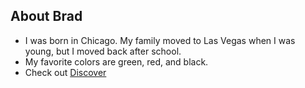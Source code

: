 ## About Brad

- I was born in Chicago. My family moved to Las Vegas when I was young, but I moved back after school.
- My favorite colors are green, red, and black.
- Check out [Discover](https://www.discover.com)
